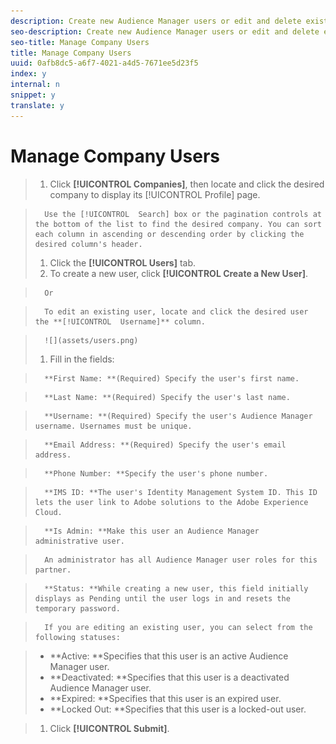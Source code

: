 ```yaml
---
description: Create new Audience Manager users or edit and delete existing users.
seo-description: Create new Audience Manager users or edit and delete existing users.
seo-title: Manage Company Users
title: Manage Company Users
uuid: 0afb8dc5-a6f7-4021-a4d5-7671ee5d23f5
index: y
internal: n
snippet: y
translate: y
---
```


# Manage Company Users


>1. Click **[!UICONTROL  Companies]**, then locate and click the desired company to display its [!UICONTROL  Profile] page.

>       Use the [!UICONTROL  Search] box or the pagination controls at the bottom of the list to find the desired company. You can sort each column in ascending or descending order by clicking the desired column's header. 
>1. Click the **[!UICONTROL  Users]** tab.
>1. To create a new user, click **[!UICONTROL  Create a New User]**.

>       Or 

>       To edit an existing user, locate and click the desired user the **[!UICONTROL  Username]** column. 

>       ![](assets/users.png) 
>1. Fill in the fields:

>       **First Name: **(Required) Specify the user's first name. 

>       **Last Name: **(Required) Specify the user's last name. 

>       **Username: **(Required) Specify the user's Audience Manager username. Usernames must be unique. 

>       **Email Address: **(Required) Specify the user's email address. 

>       **Phone Number: **Specify the user's phone number. 

>       **IMS ID: **The user's Identity Management System ID. This ID lets the user link to Adobe solutions to the Adobe Experience Cloud. 

>       **Is Admin: **Make this user an Audience Manager administrative user. 

>       An administrator has all Audience Manager user roles for this partner. 

>       **Status: **While creating a new user, this field initially displays as Pending until the user logs in and resets the temporary password. 

>       If you are editing an existing user, you can select from the following statuses: 

>    
>    * **Active: **Specifies that this user is an active Audience Manager user.
>    * **Deactivated: **Specifies that this user is a deactivated Audience Manager user.
>    * **Expired: **Specifies that this user is an expired user.
>    * **Locked Out: **Specifies that this user is a locked-out user.

>1. Click **[!UICONTROL  Submit]**.
